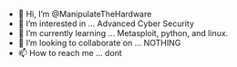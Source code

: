 - 👋 Hi, I’m @ManipulateTheHardware
- 👀 I’m interested in ... Advanced Cyber Security
- 🌱 I’m currently learning ... Metasploit, python, and linux.
- 💞️ I’m looking to collaborate on ... NOTHING
- 📫 How to reach me ... dont

<!---
ManipulateTheHardware/ManipulateTheHardware is a ✨ special ✨ repository because its `README.md` (this file) appears on your GitHub profile.
You can click the Preview link to take a look at your changes.
--->
